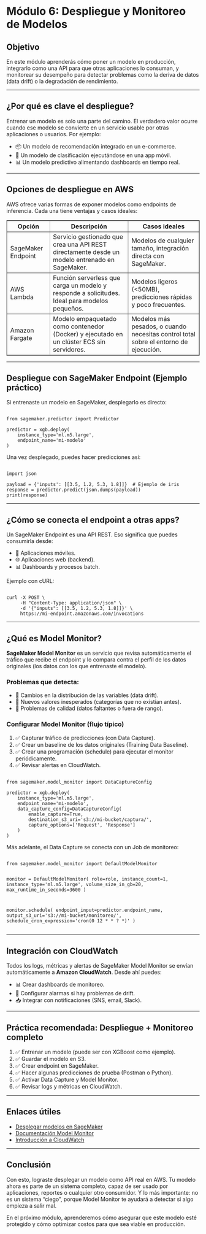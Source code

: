<h1>Módulo 6: Despliegue y Monitoreo de Modelos</h1>

<h2>Objetivo</h2>
<p>En este módulo aprenderás cómo poner un modelo en producción, integrarlo como una API para que otras aplicaciones lo consuman, y monitorear su desempeño para detectar problemas como la deriva de datos (data drift) o la degradación de rendimiento.</p>

<hr>

<h2>¿Por qué es clave el despliegue?</h2>
<p>Entrenar un modelo es solo una parte del camino. El verdadero valor ocurre cuando ese modelo se convierte en un servicio usable por otras aplicaciones o usuarios. Por ejemplo:</p>
<ul>
    <li>📦 Un modelo de recomendación integrado en un e-commerce.</li>
    <li>📲 Un modelo de clasificación ejecutándose en una app móvil.</li>
    <li>📊 Un modelo predictivo alimentando dashboards en tiempo real.</li>
</ul>

<hr>

<h2>Opciones de despliegue en AWS</h2>
<p>AWS ofrece varias formas de exponer modelos como endpoints de inferencia. Cada una tiene ventajas y casos ideales:</p>

<table border="1">
<tr>
    <th>Opción</th>
    <th>Descripción</th>
    <th>Casos ideales</th>
</tr>
<tr>
    <td>SageMaker Endpoint</td>
    <td>Servicio gestionado que crea una API REST directamente desde un modelo entrenado en SageMaker.</td>
    <td>Modelos de cualquier tamaño, integración directa con SageMaker.</td>
</tr>
<tr>
    <td>AWS Lambda</td>
    <td>Función serverless que carga un modelo y responde a solicitudes. Ideal para modelos pequeños.</td>
    <td>Modelos ligeros (<50MB), predicciones rápidas y poco frecuentes.</td>
</tr>
<tr>
    <td>Amazon Fargate</td>
    <td>Modelo empaquetado como contenedor (Docker) y ejecutado en un clúster ECS sin servidores.</td>
    <td>Modelos más pesados, o cuando necesitas control total sobre el entorno de ejecución.</td>
</tr>
</table>

<hr>

<h2>Despliegue con SageMaker Endpoint (Ejemplo práctico)</h2>
<p>Si entrenaste un modelo en SageMaker, desplegarlo es directo:</p>

<pre><code>
from sagemaker.predictor import Predictor

predictor = xgb.deploy(
    instance_type='ml.m5.large',
    endpoint_name='mi-modelo'
)
</code></pre>

<p>Una vez desplegado, puedes hacer predicciones así:</p>

<pre><code>
import json

payload = {'inputs': [[3.5, 1.2, 5.3, 1.8]]}  # Ejemplo de iris
response = predictor.predict(json.dumps(payload))
print(response)
</code></pre>

<hr>

<h2>¿Cómo se conecta el endpoint a otras apps?</h2>
<p>Un SageMaker Endpoint es una API REST. Eso significa que puedes consumirla desde:</p>
<ul>
    <li>📲 Aplicaciones móviles.</li>
    <li>🌐 Aplicaciones web (backend).</li>
    <li>📊 Dashboards y procesos batch.</li>
</ul>

<p>Ejemplo con cURL:</p>
<pre><code>
curl -X POST \
     -H "Content-Type: application/json" \
     -d '{"inputs": [[3.5, 1.2, 5.3, 1.8]]}' \
     https://mi-endpoint.amazonaws.com/invocations
</code></pre>

<hr>

<h2>¿Qué es Model Monitor?</h2>
<p><strong>SageMaker Model Monitor</strong> es un servicio que revisa automáticamente el tráfico que recibe el endpoint y lo compara contra el perfil de los datos originales (los datos con los que entrenaste el modelo).</p>

<h3>Problemas que detecta:</h3>
<ul>
    <li>🚨 Cambios en la distribución de las variables (data drift).</li>
    <li>🚨 Nuevos valores inesperados (categorías que no existían antes).</li>
    <li>🚨 Problemas de calidad (datos faltantes o fuera de rango).</li>
</ul>

<h3>Configurar Model Monitor (flujo típico)</h3>
<ol>
    <li>✅ Capturar tráfico de predicciones (con Data Capture).</li>
    <li>✅ Crear un baseline de los datos originales (Training Data Baseline).</li>
    <li>✅ Crear una programación (schedule) para ejecutar el monitor periódicamente.</li>
    <li>✅ Revisar alertas en CloudWatch.</li>
</ol>

<pre><code>
from sagemaker.model_monitor import DataCaptureConfig

predictor = xgb.deploy(
    instance_type='ml.m5.large',
    endpoint_name='mi-modelo',
    data_capture_config=DataCaptureConfig(
        enable_capture=True,
        destination_s3_uri='s3://mi-bucket/captura/',
        capture_options=['Request', 'Response']
    )
)
</code></pre>

<p>Más adelante, el Data Capture se conecta con un Job de monitoreo:</p>
<pre><code>
from sagemaker.model_monitor import DefaultModelMonitor

monitor = DefaultModelMonitor(
    role=role,
    instance_count=1,
    instance_type='ml.m5.large',
    volume_size_in_gb=20,
    max_runtime_in_seconds=3600
)

monitor.schedule(
    endpoint_input=predictor.endpoint_name,
    output_s3_uri='s3://mi-bucket/monitoreo/',
    schedule_cron_expression='cron(0 12 * * ? *)'
)
</code></pre>

<hr>

<h2>Integración con CloudWatch</h2>
<p>Todos los logs, métricas y alertas de SageMaker Model Monitor se envían automáticamente a <strong>Amazon CloudWatch</strong>. 
Desde ahí puedes:</p>
<ul>
    <li>📊 Crear dashboards de monitoreo.</li>
    <li>🔔 Configurar alarmas si hay problemas de drift.</li>
    <li>📥 Integrar con notificaciones (SNS, email, Slack).</li>
</ul>

<hr>

<h2>Práctica recomendada: Despliegue + Monitoreo completo</h2>
<ol>
    <li>✅ Entrenar un modelo (puede ser con XGBoost como ejemplo).</li>
    <li>✅ Guardar el modelo en S3.</li>
    <li>✅ Crear endpoint en SageMaker.</li>
    <li>✅ Hacer algunas predicciones de prueba (Postman o Python).</li>
    <li>✅ Activar Data Capture y Model Monitor.</li>
    <li>✅ Revisar logs y métricas en CloudWatch.</li>
</ol>

<hr>

<h2>Enlaces útiles</h2>
<ul>
    <li><a href="https://docs.aws.amazon.com/sagemaker/latest/dg/deploy-model.html" target="_blank">Desplegar modelos en SageMaker</a></li>
    <li><a href="https://docs.aws.amazon.com/sagemaker/latest/dg/model-monitor.html" target="_blank">Documentación Model Monitor</a></li>
    <li><a href="https://docs.aws.amazon.com/cloudwatch/" target="_blank">Introducción a CloudWatch</a></li>
</ul>

<hr>

<h2>Conclusión</h2>
<p>Con esto, lograste desplegar un modelo como API real en AWS. 
Tu modelo ahora es parte de un sistema completo, capaz de ser usado por aplicaciones, reportes o cualquier otro consumidor. 
Y lo más importante: no es un sistema “ciego”, porque Model Monitor te ayudará a detectar si algo empieza a salir mal.</p>

<p>En el próximo módulo, aprenderemos cómo asegurar que este modelo esté protegido y cómo optimizar costos para que sea viable en producción.</p>
